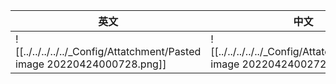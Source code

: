
| 英文 | 中文 |
| ---- | ---- |
| ![[../../../../../_Config/Attatchment/Pasted image 20220424000728.png]] | ![[../../../../../_Config/Attatchment/Pasted image 20220424002721.png]] |